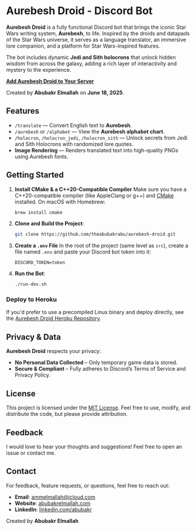 # Aurebesh Droid - Discord Bot

**Aurebesh Droid** is a fully functional Discord bot that brings the iconic Star Wars writing system, **Aurebesh**, to life. Inspired by the droids and datapads of the Star Wars universe, it serves as a language translator, an immersive lore companion, and a platform for Star Wars-inspired features.

The bot includes dynamic **Jedi and Sith holocrons** that unlock hidden wisdom from across the galaxy, adding a rich layer of interactivity and mystery to the experience.

[**Add Aurebesh Droid to Your Server**](https://discord.ly/aurebesh-droid)

Created by **Abubakr Elmallah** on **June 18, 2025**.

## Features

- `/translate` — Convert English text to **Aurebesh**.
- `/aurebesh` or `/alphabet` — View the **Aurebesh alphabet chart**.
- `/holocron`, `/holocron_jedi`, `/holocron_sith` — Unlock secrets from Jedi and Sith Holocrons with randomized lore quotes.
- **Image Rendering** — Renders translated text into high-quality PNGs using Aurebesh fonts.

## Getting Started

1. **Install CMake & a C++20-Compatible Compiler**
   Make sure you have a C++20-compatible compiler (like AppleClang or g++) and [CMake](https://cmake.org/) installed.
   On macOS with Homebrew:

   ```bash
   brew install cmake
   ```

2. **Clone and Build the Project**:

   ```bash
   git clone https://github.com/theabubakrabu/aurebesh-droid.git
   ```

3. **Create a `.env` File**
   In the root of the project (same level as `src`), create a file named `.env` and paste your Discord bot token into it:

   ```
   DISCORD_TOKEN=token
   ```

4. **Run the Bot**:

   ```bash
   ./run-dev.sh
   ```

### Deploy to Heroku

If you'd prefer to use a precompiled Linux binary and deploy directly, see the [Aurebesh Droid Heroku Repository](https://github.com/TheAbubakrAbu/Aurebesh-Droid-Heroku).

## Privacy & Data

**Aurebesh Droid** respects your privacy:
- **No Personal Data Collected** – Only temporary game data is stored.
- **Secure & Compliant** – Fully adheres to Discord’s Terms of Service and Privacy Policy.

## License

This project is licensed under the [MIT License](LICENSE). Feel free to use, modify, and distribute the code, but please provide attribution.

## Feedback

I would love to hear your thoughts and suggestions! Feel free to open an issue or contact me.

## Contact

For feedback, feature requests, or questions, feel free to reach out:
- **Email**: ammelmallah@icloud.com
- **Website**: [abubakrelmallah.com](https://abubakrelmallah.com/)
- **LinkedIn**: [linkedin.com/abubakr](https://www.linkedin.com/in/abubakr-elmallah-416a0b273/)

Created by **Abubakr Elmallah**